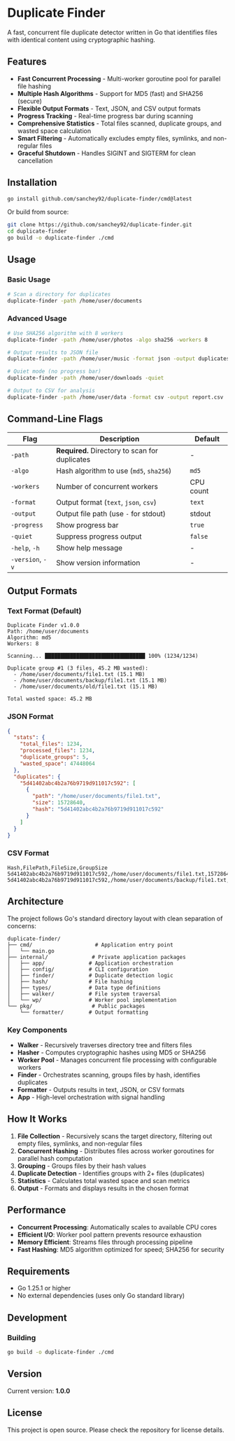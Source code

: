# Duplicate Finder

A fast, concurrent file duplicate detector written in Go that identifies files with identical content using cryptographic hashing.

## Features

- **Fast Concurrent Processing** - Multi-worker goroutine pool for parallel file hashing
- **Multiple Hash Algorithms** - Support for MD5 (fast) and SHA256 (secure)
- **Flexible Output Formats** - Text, JSON, and CSV output formats
- **Progress Tracking** - Real-time progress bar during scanning
- **Comprehensive Statistics** - Total files scanned, duplicate groups, and wasted space calculation
- **Smart Filtering** - Automatically excludes empty files, symlinks, and non-regular files
- **Graceful Shutdown** - Handles SIGINT and SIGTERM for clean cancellation

## Installation

```bash
go install github.com/sanchey92/duplicate-finder/cmd@latest
```

Or build from source:

```bash
git clone https://github.com/sanchey92/duplicate-finder.git
cd duplicate-finder
go build -o duplicate-finder ./cmd
```

## Usage

### Basic Usage

```bash
# Scan a directory for duplicates
duplicate-finder -path /home/user/documents
```

### Advanced Usage

```bash
# Use SHA256 algorithm with 8 workers
duplicate-finder -path /home/user/photos -algo sha256 -workers 8

# Output results to JSON file
duplicate-finder -path /home/user/music -format json -output duplicates.json

# Quiet mode (no progress bar)
duplicate-finder -path /home/user/downloads -quiet

# Output to CSV for analysis
duplicate-finder -path /home/user/data -format csv -output report.csv
```

## Command-Line Flags

| Flag | Description | Default |
|------|-------------|---------|
| `-path` | **Required.** Directory to scan for duplicates | - |
| `-algo` | Hash algorithm to use (`md5`, `sha256`) | `md5` |
| `-workers` | Number of concurrent workers | CPU count |
| `-format` | Output format (`text`, `json`, `csv`) | `text` |
| `-output` | Output file path (use `-` for stdout) | stdout |
| `-progress` | Show progress bar | `true` |
| `-quiet` | Suppress progress output | `false` |
| `-help`, `-h` | Show help message | - |
| `-version`, `-v` | Show version information | - |

## Output Formats

### Text Format (Default)

```
Duplicate Finder v1.0.0
Path: /home/user/documents
Algorithm: md5
Workers: 8

Scanning... ████████████████████████████████ 100% (1234/1234)

Duplicate group #1 (3 files, 45.2 MB wasted):
  - /home/user/documents/file1.txt (15.1 MB)
  - /home/user/documents/backup/file1.txt (15.1 MB)
  - /home/user/documents/old/file1.txt (15.1 MB)

Total wasted space: 45.2 MB
```

### JSON Format

```json
{
  "stats": {
    "total_files": 1234,
    "processed_files": 1234,
    "duplicate_groups": 5,
    "wasted_space": 47448064
  },
  "duplicates": {
    "5d41402abc4b2a76b9719d911017c592": [
      {
        "path": "/home/user/documents/file1.txt",
        "size": 15728640,
        "hash": "5d41402abc4b2a76b9719d911017c592"
      }
    ]
  }
}
```

### CSV Format

```csv
Hash,FilePath,FileSize,GroupSize
5d41402abc4b2a76b9719d911017c592,/home/user/documents/file1.txt,15728640,3
5d41402abc4b2a76b9719d911017c592,/home/user/documents/backup/file1.txt,15728640,3
```

## Architecture

The project follows Go's standard directory layout with clean separation of concerns:

```
duplicate-finder/
├── cmd/                    # Application entry point
│   └── main.go
├── internal/              # Private application packages
│   ├── app/              # Application orchestration
│   ├── config/           # CLI configuration
│   ├── finder/           # Duplicate detection logic
│   ├── hash/             # File hashing
│   ├── types/            # Data type definitions
│   ├── walker/           # File system traversal
│   └── wp/               # Worker pool implementation
└── pkg/                   # Public packages
    └── formatter/        # Output formatting
```

### Key Components

- **Walker** - Recursively traverses directory tree and filters files
- **Hasher** - Computes cryptographic hashes using MD5 or SHA256
- **Worker Pool** - Manages concurrent file processing with configurable workers
- **Finder** - Orchestrates scanning, groups files by hash, identifies duplicates
- **Formatter** - Outputs results in text, JSON, or CSV formats
- **App** - High-level orchestration with signal handling

## How It Works

1. **File Collection** - Recursively scans the target directory, filtering out empty files, symlinks, and non-regular files
2. **Concurrent Hashing** - Distributes files across worker goroutines for parallel hash computation
3. **Grouping** - Groups files by their hash values
4. **Duplicate Detection** - Identifies groups with 2+ files (duplicates)
5. **Statistics** - Calculates total wasted space and scan metrics
6. **Output** - Formats and displays results in the chosen format

## Performance

- **Concurrent Processing**: Automatically scales to available CPU cores
- **Efficient I/O**: Worker pool pattern prevents resource exhaustion
- **Memory Efficient**: Streams files through processing pipeline
- **Fast Hashing**: MD5 algorithm optimized for speed; SHA256 for security

## Requirements

- Go 1.25.1 or higher
- No external dependencies (uses only Go standard library)

## Development

### Building

```bash
go build -o duplicate-finder ./cmd
```

## Version

Current version: **1.0.0**

## License

This project is open source. Please check the repository for license details.
